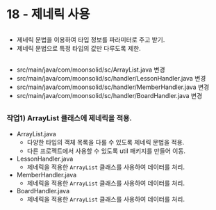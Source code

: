 

# 18 - 제네릭 사용

## 

- 제네릭 문법을 이용하여 타입 정보를 파라미터로 주고 받기.
- 제네릭 문법으로 특정 타입의 값만 다루도록 제한.

## 

- src/main/java/com/moonsolid/sc/ArrayList.java 변경
- src/main/java/com/moonsolid/sc/handler/LessonHandler.java 변경
- src/main/java/com/moonsolid/sc/handler/MemberHandler.java 변경
- src/main/java/com/moonsolid/sc/handler/BoardHandler.java 변경

## 

### 작업1) ArrayList 클래스에 제네릭을 적용.

- ArrayList.java
    - 다양한 타입의 객체 목록을 다룰 수 있도록 제네릭 문법을 적용.
    - 다른 프로젝트에서 사용할 수 있도록 util 패키지를 만들어 이동.
- LessonHandler.java
    - 제네릭을 적용한 `ArrayList` 클래스를 사용하여 데이터를 처리.
- MemberHandler.java
    - 제네릭을 적용한 `ArrayList` 클래스를 사용하여 데이터를 처리.
- BoardHandler.java
    - 제네릭을 적용한 `ArrayList` 클래스를 사용하여 데이터를 처리.
